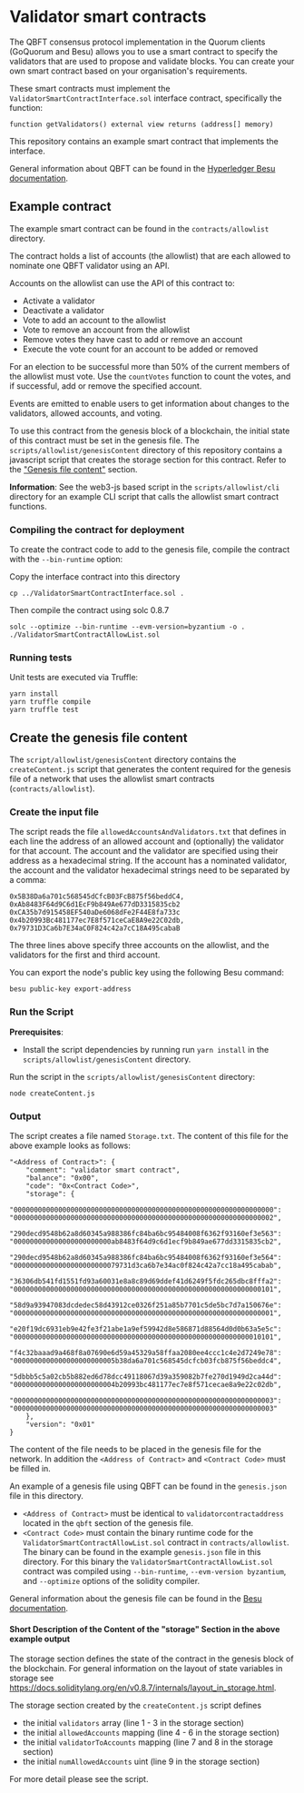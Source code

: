 # Validator smart contracts

The QBFT consensus protocol implementation in the Quorum clients (GoQuorum and Besu) allows you to use a smart
contract to specify the validators that are used to propose and validate blocks. You can create your own
smart contract based on your organisation's requirements.

These smart contracts must implement the `ValidatorSmartContractInterface.sol` interface contract, specifically the
function:

    function getValidators() external view returns (address[] memory)

This repository contains an example smart contract that implements the interface.

General information about QBFT can be found in the [Hyperledger Besu documentation](https://besu.hyperledger.org/en/stable/HowTo/Configure/Consensus-Protocols/QBFT/).

## Example contract

The example smart contract can be found in the `contracts/allowlist` directory.

The contract holds a list of accounts (the allowlist) that are each allowed to nominate one QBFT validator
using an API.

Accounts on the allowlist can use the API of this contract to:

* Activate a validator
* Deactivate a validator
* Vote to add an account to the allowlist
* Vote to remove an account from the allowlist
* Remove votes they have cast to add or remove an account
* Execute the vote count for an account to be added or removed

For an election to be successful more than 50% of the current members of the allowlist must vote. Use the
`countVotes` function to count the votes, and if successful, add or remove the specified account.

Events are emitted to enable users to get information about changes to the validators, allowed accounts,
and voting.

To use this contract from the genesis block of a blockchain, the initial state of this contract
must be set in the genesis file. The `scripts/allowlist/genesisContent` directory of this
repository contains a javascript script that creates the storage section for this contract.
Refer to the ["Genesis file content"](#genesis-file-content) section.

**Information**: See the web3-js based script in the `scripts/allowlist/cli` directory for an example CLI script
that calls the allowlist smart contract functions.

### Compiling the contract for deployment

To create the contract code to add to the genesis file, compile the contract with the `--bin-runtime` option:

Copy the interface contract into this directory

    cp ../ValidatorSmartContractInterface.sol .

Then compile the contract using solc 0.8.7

    solc --optimize --bin-runtime --evm-version=byzantium -o . ./ValidatorSmartContractAllowList.sol

### Running tests

Unit tests are executed via Truffle:

    yarn install
    yarn truffle compile
    yarn truffle test

## Create the genesis file content

The `script/allowlist/genesisContent` directory contains the `createContent.js` script that generates the content
required for the genesis file of a network that uses the allowlist smart contracts (`contracts/allowlist`).

### Create the input file

The script reads the file `allowedAccountsAndValidators.txt` that defines in each line the address of an allowed account and
(optionally) the validator for that account. The account and the validator are specified using their address as a
hexadecimal string. If the account has a nominated validator, the account and the validator hexadecimal strings need
to be separated by a comma:

    0x5B38Da6a701c568545dCfcB03FcB875f56beddC4, 0xAb8483F64d9C6d1EcF9b849Ae677dD3315835cb2
    0xCA35b7d915458EF540aDe6068dFe2F44E8fa733c
    0x4b20993Bc481177ec7E8f571ceCaE8A9e22C02db, 0x79731D3Ca6b7E34aC0F824c42a7cC18A495cabaB

The three lines above specify three accounts on the allowlist, and the validators for the first and third account.

You can export the node's public key using the following Besu command:

    besu public-key export-address

### Run the Script

**Prerequisites**:

* Install the script dependencies by running run `yarn install` in the `scripts/allowlist/genesisContent` directory.

Run the script in the `scripts/allowlist/genesisContent` directory:

    node createContent.js

### Output

The script creates a file named `Storage.txt`. The content of this file for the above example looks as follows:

	"<Address of Contract>": {
        "comment": "validator smart contract",
        "balance": "0x00",
        "code": "0x<Contract Code>",
        "storage": {
            "0000000000000000000000000000000000000000000000000000000000000000": "0000000000000000000000000000000000000000000000000000000000000002",
            "290decd9548b62a8d60345a988386fc84ba6bc95484008f6362f93160ef3e563": "000000000000000000000000ab8483f64d9c6d1ecf9b849ae677dd3315835cb2",
            "290decd9548b62a8d60345a988386fc84ba6bc95484008f6362f93160ef3e564": "00000000000000000000000079731d3ca6b7e34ac0f824c42a7cc18a495cabab",
            "36306db541fd1551fd93a60031e8a8c89d69ddef41d6249f5fdc265dbc8fffa2": "0000000000000000000000000000000000000000000000000000000000000101",
            "58d9a93947083dcdedec58d43912ce0326f251a85b7701c5de5bc7d7a150676e": "0000000000000000000000000000000000000000000000000000000000000001",
            "e20f19dc6931eb9e42fe3f21abe1a9ef59942d8e586871d88564d0d0b63a5e5c": "0000000000000000000000000000000000000000000000000000000000010101",
            "f4c32baaad9a468f8a07690e6d59a45329a58ffaa2080ee4ccc1c4e2d7249e78": "0000000000000000000000005b38da6a701c568545dcfcb03fcb875f56beddc4",
            "5dbbb5c5a02cb5b882ed6d78dcc49118067d39a359082b7fe270d1949d2ca44d": "0000000000000000000000004b20993bc481177ec7e8f571cecae8a9e22c02db",
            "0000000000000000000000000000000000000000000000000000000000000003": "0000000000000000000000000000000000000000000000000000000000000003"
        },
        "version": "0x01"
    }

The content of the file needs to be placed in the genesis file for the network. In addition the `<Address of Contract>`
and `<Contract Code>` must be filled in.

An example of a genesis file using QBFT can be found in the `genesis.json` file in this directory.

* `<Address of Contract>` must be identical to `validatorcontractaddress` located in the `qbft` section of the genesis file.
* `<Contract Code>` must contain the binary runtime code for the `ValidatorSmartContractAllowList.sol` contract in `contracts/allowlist`.
  The binary can be found in the example `genesis.json` file in this directory. For this binary the
  `ValidatorSmartContractAllowList.sol` contract was compiled using `--bin-runtime`, `--evm-version byzantium`, and `--optimize` options of the solidity compiler.

General information about the genesis file can be found in the [Besu documentation](https://besu.hyperledger.org/en/stable/Reference/Config-Items/).

#### Short Description of the Content of the "storage" Section in the above example output

The storage section defines the state of the contract in the genesis block of the blockchain.
For general information on the layout of state variables in storage see
https://docs.soliditylang.org/en/v0.8.7/internals/layout_in_storage.html.

The storage section created by the `createContent.js` script defines
* the initial `validators` array (line 1 - 3 in the storage section)
* the initial `allowedAccounts` mapping (line 4 - 6 in the storage section)
* the initial `validatorToAccounts` mapping (line 7 and 8 in the storage section)
* the initial `numAllowedAccounts` uint (line 9 in the storage section)

For more detail please see the script.
